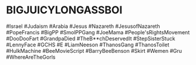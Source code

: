 # BIGJUICYLONGASSBOI
#Israel #Judaism #Arabia #Jesus #Nazareth #JesusofNazareth #PopeFrancis #BigPP #SmolPPGang #JoeMama #People'sRightsMovement #DooDooFart #GrandpaDied #TheB**chDeservedIt #StepSisterStuck #LennyFace #GCHS #E #LiamNeeson #ThanosGang #ThanosToilet #HulkMachine #BeeMovieScript #BarryBeeBenson #Skirt #Wemen #Gru #WhereAreTheGorls

